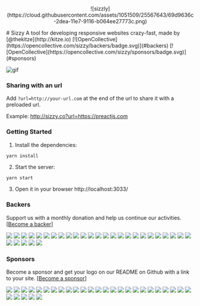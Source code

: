 <p align="center">
![sizzly](https://cloud.githubusercontent.com/assets/1051509/25567643/69d9636c-2dea-11e7-9116-b064ee27773c.png)
</p>
# Sizzy
A tool for developing responsive websites crazy-fast, made by [@thekitze](http://kitze.io)
[![OpenCollective](https://opencollective.com/sizzy/backers/badge.svg)](#backers)
[![OpenCollective](https://opencollective.com/sizzy/sponsors/badge.svg)](#sponsors)

![gif](http://i.imgur.com/BtyqVle.gif)

### Sharing with an url
Add ```?url=http://your-url.com``` at the end of the url to share it with a preloaded url.

Example: <a href="http://sizzy.co?url=https://preactjs.com" target="_blank">http://sizzy.co?url=https://preactjs.com</a>

### Getting Started

1. Install the dependencies:
```
yarn install
```

2. Start the server:

```sh
yarn start
```

3. Open it in your browser http://localhost:3033/

### Backers

Support us with a monthly donation and help us continue our activities. [[Become a backer](https://opencollective.com/sizzy#backer)]

<a href="https://opencollective.com/sizzy/backer/0/website" target="_blank"><img src="https://opencollective.com/sizzy/backer/0/avatar.svg"></a>
<a href="https://opencollective.com/sizzy/backer/1/website" target="_blank"><img src="https://opencollective.com/sizzy/backer/1/avatar.svg"></a>
<a href="https://opencollective.com/sizzy/backer/2/website" target="_blank"><img src="https://opencollective.com/sizzy/backer/2/avatar.svg"></a>
<a href="https://opencollective.com/sizzy/backer/3/website" target="_blank"><img src="https://opencollective.com/sizzy/backer/3/avatar.svg"></a>
<a href="https://opencollective.com/sizzy/backer/4/website" target="_blank"><img src="https://opencollective.com/sizzy/backer/4/avatar.svg"></a>
<a href="https://opencollective.com/sizzy/backer/5/website" target="_blank"><img src="https://opencollective.com/sizzy/backer/5/avatar.svg"></a>
<a href="https://opencollective.com/sizzy/backer/6/website" target="_blank"><img src="https://opencollective.com/sizzy/backer/6/avatar.svg"></a>
<a href="https://opencollective.com/sizzy/backer/7/website" target="_blank"><img src="https://opencollective.com/sizzy/backer/7/avatar.svg"></a>
<a href="https://opencollective.com/sizzy/backer/8/website" target="_blank"><img src="https://opencollective.com/sizzy/backer/8/avatar.svg"></a>
<a href="https://opencollective.com/sizzy/backer/9/website" target="_blank"><img src="https://opencollective.com/sizzy/backer/9/avatar.svg"></a>
<a href="https://opencollective.com/sizzy/backer/10/website" target="_blank"><img src="https://opencollective.com/sizzy/backer/10/avatar.svg"></a>
<a href="https://opencollective.com/sizzy/backer/11/website" target="_blank"><img src="https://opencollective.com/sizzy/backer/11/avatar.svg"></a>
<a href="https://opencollective.com/sizzy/backer/12/website" target="_blank"><img src="https://opencollective.com/sizzy/backer/12/avatar.svg"></a>
<a href="https://opencollective.com/sizzy/backer/13/website" target="_blank"><img src="https://opencollective.com/sizzy/backer/13/avatar.svg"></a>
<a href="https://opencollective.com/sizzy/backer/14/website" target="_blank"><img src="https://opencollective.com/sizzy/backer/14/avatar.svg"></a>
<a href="https://opencollective.com/sizzy/backer/15/website" target="_blank"><img src="https://opencollective.com/sizzy/backer/15/avatar.svg"></a>
<a href="https://opencollective.com/sizzy/backer/16/website" target="_blank"><img src="https://opencollective.com/sizzy/backer/16/avatar.svg"></a>
<a href="https://opencollective.com/sizzy/backer/17/website" target="_blank"><img src="https://opencollective.com/sizzy/backer/17/avatar.svg"></a>
<a href="https://opencollective.com/sizzy/backer/18/website" target="_blank"><img src="https://opencollective.com/sizzy/backer/18/avatar.svg"></a>
<a href="https://opencollective.com/sizzy/backer/19/website" target="_blank"><img src="https://opencollective.com/sizzy/backer/19/avatar.svg"></a>
<a href="https://opencollective.com/sizzy/backer/20/website" target="_blank"><img src="https://opencollective.com/sizzy/backer/20/avatar.svg"></a>
<a href="https://opencollective.com/sizzy/backer/21/website" target="_blank"><img src="https://opencollective.com/sizzy/backer/21/avatar.svg"></a>
<a href="https://opencollective.com/sizzy/backer/22/website" target="_blank"><img src="https://opencollective.com/sizzy/backer/22/avatar.svg"></a>
<a href="https://opencollective.com/sizzy/backer/23/website" target="_blank"><img src="https://opencollective.com/sizzy/backer/23/avatar.svg"></a>
<a href="https://opencollective.com/sizzy/backer/24/website" target="_blank"><img src="https://opencollective.com/sizzy/backer/24/avatar.svg"></a>
<a href="https://opencollective.com/sizzy/backer/25/website" target="_blank"><img src="https://opencollective.com/sizzy/backer/25/avatar.svg"></a>
<a href="https://opencollective.com/sizzy/backer/26/website" target="_blank"><img src="https://opencollective.com/sizzy/backer/26/avatar.svg"></a>
<a href="https://opencollective.com/sizzy/backer/27/website" target="_blank"><img src="https://opencollective.com/sizzy/backer/27/avatar.svg"></a>
<a href="https://opencollective.com/sizzy/backer/28/website" target="_blank"><img src="https://opencollective.com/sizzy/backer/28/avatar.svg"></a>
<a href="https://opencollective.com/sizzy/backer/29/website" target="_blank"><img src="https://opencollective.com/sizzy/backer/29/avatar.svg"></a>

### Sponsors

Become a sponsor and get your logo on our README on Github with a link to your site. [[Become a sponsor](https://opencollective.com/sizzy#sponsor)]

<a href="https://opencollective.com/sizzy/sponsor/0/website" target="_blank"><img src="https://opencollective.com/sizzy/sponsor/0/avatar.svg"></a>
<a href="https://opencollective.com/sizzy/sponsor/1/website" target="_blank"><img src="https://opencollective.com/sizzy/sponsor/1/avatar.svg"></a>
<a href="https://opencollective.com/sizzy/sponsor/2/website" target="_blank"><img src="https://opencollective.com/sizzy/sponsor/2/avatar.svg"></a>
<a href="https://opencollective.com/sizzy/sponsor/3/website" target="_blank"><img src="https://opencollective.com/sizzy/sponsor/3/avatar.svg"></a>
<a href="https://opencollective.com/sizzy/sponsor/4/website" target="_blank"><img src="https://opencollective.com/sizzy/sponsor/4/avatar.svg"></a>
<a href="https://opencollective.com/sizzy/sponsor/5/website" target="_blank"><img src="https://opencollective.com/sizzy/sponsor/5/avatar.svg"></a>
<a href="https://opencollective.com/sizzy/sponsor/6/website" target="_blank"><img src="https://opencollective.com/sizzy/sponsor/6/avatar.svg"></a>
<a href="https://opencollective.com/sizzy/sponsor/7/website" target="_blank"><img src="https://opencollective.com/sizzy/sponsor/7/avatar.svg"></a>
<a href="https://opencollective.com/sizzy/sponsor/8/website" target="_blank"><img src="https://opencollective.com/sizzy/sponsor/8/avatar.svg"></a>
<a href="https://opencollective.com/sizzy/sponsor/9/website" target="_blank"><img src="https://opencollective.com/sizzy/sponsor/9/avatar.svg"></a>
<a href="https://opencollective.com/sizzy/sponsor/10/website" target="_blank"><img src="https://opencollective.com/sizzy/sponsor/10/avatar.svg"></a>
<a href="https://opencollective.com/sizzy/sponsor/11/website" target="_blank"><img src="https://opencollective.com/sizzy/sponsor/11/avatar.svg"></a>
<a href="https://opencollective.com/sizzy/sponsor/12/website" target="_blank"><img src="https://opencollective.com/sizzy/sponsor/12/avatar.svg"></a>
<a href="https://opencollective.com/sizzy/sponsor/13/website" target="_blank"><img src="https://opencollective.com/sizzy/sponsor/13/avatar.svg"></a>
<a href="https://opencollective.com/sizzy/sponsor/14/website" target="_blank"><img src="https://opencollective.com/sizzy/sponsor/14/avatar.svg"></a>
<a href="https://opencollective.com/sizzy/sponsor/15/website" target="_blank"><img src="https://opencollective.com/sizzy/sponsor/15/avatar.svg"></a>
<a href="https://opencollective.com/sizzy/sponsor/16/website" target="_blank"><img src="https://opencollective.com/sizzy/sponsor/16/avatar.svg"></a>
<a href="https://opencollective.com/sizzy/sponsor/17/website" target="_blank"><img src="https://opencollective.com/sizzy/sponsor/17/avatar.svg"></a>
<a href="https://opencollective.com/sizzy/sponsor/18/website" target="_blank"><img src="https://opencollective.com/sizzy/sponsor/18/avatar.svg"></a>
<a href="https://opencollective.com/sizzy/sponsor/19/website" target="_blank"><img src="https://opencollective.com/sizzy/sponsor/19/avatar.svg"></a>
<a href="https://opencollective.com/sizzy/sponsor/20/website" target="_blank"><img src="https://opencollective.com/sizzy/sponsor/20/avatar.svg"></a>
<a href="https://opencollective.com/sizzy/sponsor/21/website" target="_blank"><img src="https://opencollective.com/sizzy/sponsor/21/avatar.svg"></a>
<a href="https://opencollective.com/sizzy/sponsor/22/website" target="_blank"><img src="https://opencollective.com/sizzy/sponsor/22/avatar.svg"></a>
<a href="https://opencollective.com/sizzy/sponsor/23/website" target="_blank"><img src="https://opencollective.com/sizzy/sponsor/23/avatar.svg"></a>
<a href="https://opencollective.com/sizzy/sponsor/24/website" target="_blank"><img src="https://opencollective.com/sizzy/sponsor/24/avatar.svg"></a>
<a href="https://opencollective.com/sizzy/sponsor/25/website" target="_blank"><img src="https://opencollective.com/sizzy/sponsor/25/avatar.svg"></a>
<a href="https://opencollective.com/sizzy/sponsor/26/website" target="_blank"><img src="https://opencollective.com/sizzy/sponsor/26/avatar.svg"></a>
<a href="https://opencollective.com/sizzy/sponsor/27/website" target="_blank"><img src="https://opencollective.com/sizzy/sponsor/27/avatar.svg"></a>
<a href="https://opencollective.com/sizzy/sponsor/28/website" target="_blank"><img src="https://opencollective.com/sizzy/sponsor/28/avatar.svg"></a>
<a href="https://opencollective.com/sizzy/sponsor/29/website" target="_blank"><img src="https://opencollective.com/sizzy/sponsor/29/avatar.svg"></a>
